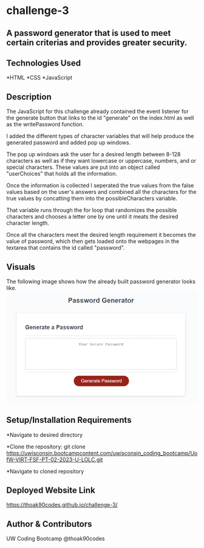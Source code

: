 # challenge-3

## A password generator that is used to meet certain criterias and provides greater security.


## Technologies Used

*HTML
*CSS
*JavaScript


## Description

The JavaScript for this challenge already contained the event listener for the generate button that links to the id "generate" on the index.html as well as the writePassword function. 

I added the different types of character variables that will help produce the generated password and added pop up windows. 

The pop up windows ask the user for a desired length between 8-128 characters as well as if they want lowercase or uppercase, numbers, and or special characters. These values are put into an object called "userChoices" that holds all the information. 

Once the information is collected I seperated the true values from the false values based on the user's answers and combined all the characters for the true values by concatting them into the possibleCharacters variable. 

That variable runs through the for loop that randomizes the possible characters and chooses a letter one by one until it meats the desired character length.

Once all the characters meet the desired length requirement it becomes the value of password, which then gets loaded onto the webpages in the textarea that contains the id called "password". 

## Visuals
The following image shows how the already built password generator looks like.
![](./assets/images/password-generator-webpage.png)



## Setup/Installation Requirements

*Navigate to desired directory

*Clone the repository:
git clone https://uwisconsin.bootcampcontent.com/uwisconsin_coding_bootcamp/UofW-VIRT-FSF-PT-02-2023-U-LOLC.git

*Navigate to cloned repository


## Deployed Website Link
https://thoak90codes.github.io/challenge-3/ 


## Author & Contributors
UW Coding Bootcamp
@thoak90codes
